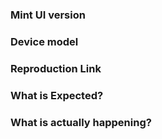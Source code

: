 ### Mint UI version

### Device model
<!-- e.g. iOS 9.3 Safari or Wechat webview -->

### Reproduction Link
<!-- A minimal JSBin, JSFiddle, Codepen, or a GitHub repository that can reproduce the bug. -->
<!-- Mint UI CDN: https://unpkg.com/mint-ui/lib/index.js -->
<!-- Mint UI CSS File CDN: https://unpkg.com/mint-ui/lib/style.css -->

### What is Expected?

### What is actually happening?